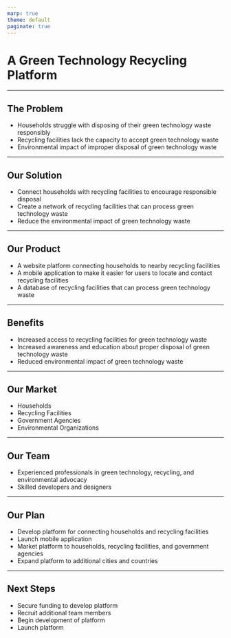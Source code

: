 ```yaml
---
marp: true
theme: default
paginate: true
---
```

# A Green Technology Recycling Platform 

---
## The Problem

- Households struggle with disposing of their green technology waste responsibly
- Recycling facilities lack the capacity to accept green technology waste
- Environmental impact of improper disposal of green technology waste

---
## Our Solution

- Connect households with recycling facilities to encourage responsible disposal
- Create a network of recycling facilities that can process green technology waste
- Reduce the environmental impact of green technology waste

---
## Our Product

- A website platform connecting households to nearby recycling facilities 
- A mobile application to make it easier for users to locate and contact recycling facilities
- A database of recycling facilities that can process green technology waste

---
## Benefits

- Increased access to recycling facilities for green technology waste
- Increased awareness and education about proper disposal of green technology waste
- Reduced environmental impact of green technology waste

---
## Our Market 

- Households
- Recycling Facilities 
- Government Agencies 
- Environmental Organizations 

---
## Our Team 

- Experienced professionals in green technology, recycling, and environmental advocacy 
- Skilled developers and designers 

---
## Our Plan 

- Develop platform for connecting households and recycling facilities 
- Launch mobile application 
- Market platform to households, recycling facilities, and government agencies 
- Expand platform to additional cities and countries 

---
## Next Steps 

- Secure funding to develop platform 
- Recruit additional team members 
- Begin development of platform 
- Launch platform
  
